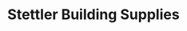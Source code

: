 ---
title: "Stettler Building Supplies"
url: /stettler/stettler-building-supplies/
shop: Baumarkt
---